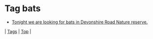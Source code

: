<!--
title: Tag bats
date: 2020-06-28T14:57:48.905Z
tags:
-->
# Tag bats

 * [Tonight we are looking for bats in Devonshire Road Nature reserve.](98653184862.md)

| [Tags](tags.md) | [Top](index.md) |
